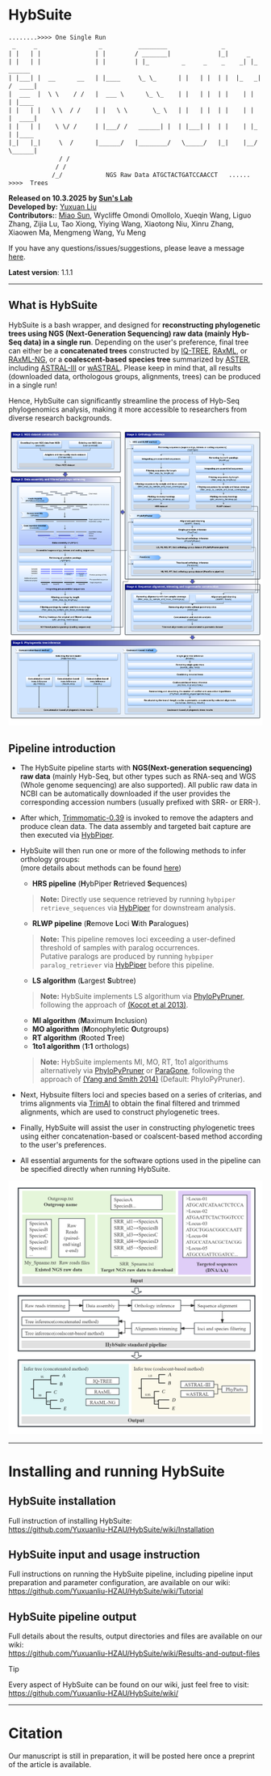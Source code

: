 # HybSuite
```
........>>>> One Single Run
 _     _                 _          ________               _    
| |   | |               | |        / _______|             |_|     _ 
| |   | |               | |        | |_         _     _    _    _| |_    ______       
| |___| |  __      __   | |____     \_ \_      | |   | |  | |  |_   _|  /  ____|   
|  ___  |  \ \    / /   |  ___ \      \_ \_    | |   | |  | |    | |    | |____   
| |   | |   \ \  / /    | |   \ \       \_ \   | |   | |  | |    | |    |  ____|
| |   | |    \ \/ /     | |___/ /   ______| |  | |___| |  | |    | |_   | |____ 
|_|   |_|     \  /      |______/   |________/   \_____/   |_|    |__/   \______|             
              / /                                    
             / /       
            /_/            NGS Raw Data ATGCTACTGATCCAACCT   ......  >>>>  Trees
```

**Released on 10.3.2025 by [Sun's Lab](https://github.com/SunLab-MiaoPu)**  
**Developed by:** [Yuxuan Liu](https://github.com/Yuxuanliu-HZAU)  
**Contributors:**: [Miao Sun](https://github.com/Cactusolo), Wycliffe Omondi Omollolo, Xueqin Wang, Liguo Zhang, Zijia Lu, Tao Xiong, Yiying Wang, Xiaotong Niu, Xinru Zhang, Xiaowen Ma, Mengmeng Wang, Yu Meng  

If you have any questions/issues/suggestions, please leave a message [here](https://github.com/Yuxuanliu-HZAU/HybSuite/issues).  

**Latest version**: 1.1.1

---

## What is HybSuite

HybSuite is a bash wrapper, and designed for **reconstructing phylogenetic trees using NGS (Next-Generation Sequencing) raw data (mainly Hyb-Seq data) in a single run**. Depending on the user's preference, final tree can either be a **concatenated trees** constructed by [IQ-TREE](https://github.com/iqtree/iqtree2), [RAxML](https://github.com/stamatak/standard-RAxML), or [RAxML-NG](https://github.com/amkozlov/raxml-ng), or a **coalescent-based species tree** summarized by [ASTER](https://github.com/chaoszhang/ASTER/tree/master), including [ASTRAL-III](https://github.com/smirarab/ASTRAL) or [wASTRAL](https://github.com/chaoszhang/ASTER/blob/master/tutorial/wastral.md). Please keep in mind that, all results (downloaded data, orthologous groups, alignments, trees) can be produced in a single run!

Hence, HybSuite can significantly streamline the process of Hyb-Seq phylogenomics analysis, making it more accessible to researchers from diverse research backgrounds.    

![](https://github.com/Yuxuanliu-HZAU/HybSuite/blob/master/images/HybSuite-workflow.png)

## Pipeline introduction

* The HybSuite pipeline starts with **NGS(Next-generation sequencing) raw data** (mainly Hyb-Seq, but other types such as RNA-seq and WGS (Whole genome sequencing) are also supported). All public raw data in NCBI can be automatically downloaded if the user provides the corresponding accession numbers (usually prefixed with SRR- or ERR-).     
* After which, [Trimmomatic-0.39](https://github.com/usadellab/Trimmomatic) is invoked to remove the adapters and produce clean data. The data assembly and targeted bait capture are then executed via [HybPiper](https://github.com/mossmatters/HybPiper).     
* HybSuite will then run one or more of the following methods to infer orthology groups:     
  (more details about methods can be found [here](https://github.com/Yuxuanliu-HZAU/HybSuite/wiki/Methods))    
  - **HRS pipeline** (**H**ybPiper **R**etrieved **S**equences)             
  > **Note:** Directly use sequence retrieved by running `hybpiper retrieve_sequences` via [HybPiper](https://github.com/mossmatters/HybPiper) for downstream analysis.    
  - **RLWP pipeline** (**R**emove **L**oci **W**ith **P**aralogues)    
  > **Note:** This pipeline removes loci exceeding a user-defined threshold of samples with paralog occurrences.    
  > Putative paralogs are produced by running `hybpiper paralog_retriever` via [HybPiper](https://github.com/mossmatters/HybPiper) before this pipeline.    
  - **LS algorithm** (**L**argest **S**ubtree)    
  > **Note:** HybSuite implements LS algorithum via [PhyloPyPruner](https://pypi.org/project/phylopypruner/), following the approach of [(Kocot et al 2013)](https://journals.sagepub.com/doi/10.4137/EBO.S12813).    
  - **MI algorithm** (**M**aximum **I**nclusion)    
  - **MO algorithm** (**M**onophyletic **O**utgroups)    
  - **RT algorithm** (**R**ooted **T**ree)    
  - **1to1 algorithm** (**1:1** orthologs)    
  > **Note:** HybSuite implements MI, MO, RT, 1to1 algorithums alternatively via [PhyloPyPruner](https://pypi.org/project/phylopypruner/) or [ParaGone](https://github.com/chrisjackson-pellicle/ParaGone), following the approach of [(Yang and Smith 2014)](https://bitbucket.org/yangya/workspace/projects/PROJ) (Default: PhyloPyPruner).   
  
     
  
* Next, Hybsuite filters loci and species based on a series of criterias, and trims alignments via [TrimAl](https://github.com/inab/trimal) to obtain the final filtered and trimmed alignments, which are used to construct phylogenetic trees.    
* Finally, HybSuite will assist the user in constructing phylogenetic trees using either concatenation-based or coalscent-based method according to the user's preferences.
* All essential arguments for the software options used in the pipeline can be specified directly when running HybSuite.

![](https://github.com/Yuxuanliu-HZAU/HybSuite/blob/main/images/HybSuite_pipeline.png)

---

# Installing and running HybSuite

## HybSuite installation
Full instruction of installing HybSuite:    
https://github.com/Yuxuanliu-HZAU/HybSuite/wiki/Installation

## HybSuite input and usage instruction

Full instructions on running the HybSuite pipeline, including pipeline input preparation and parameter configuration, are available on our wiki:
https://github.com/Yuxuanliu-HZAU/HybSuite/wiki/Tutorial

## HybSuite pipeline output

Full details about the results, output directories and files are available on our wiki:    
https://github.com/Yuxuanliu-HZAU/HybSuite/wiki/Results-and-output-files

> [!TIP]
> Every aspect of HybSuite can be found on our wiki, just feel free to visit:    
https://github.com/Yuxuanliu-HZAU/HybSuite/wiki/

---

# Citation

Our manuscript is still in preparation, it will be posted here once a preprint of the article is available.
